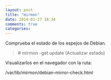 ```yaml
---
layout: post
title: "mirmon"
date: 2014-01-27 18:34
comments: true
categories: 
---
```

Comprueba el estado de los espejos de Debian.

>\# mirmon -get update (Actualizar estado)

Visualizarlos en el navegador con la ruta: 

/var/lib/mirmon/debian-mirror-check.html

